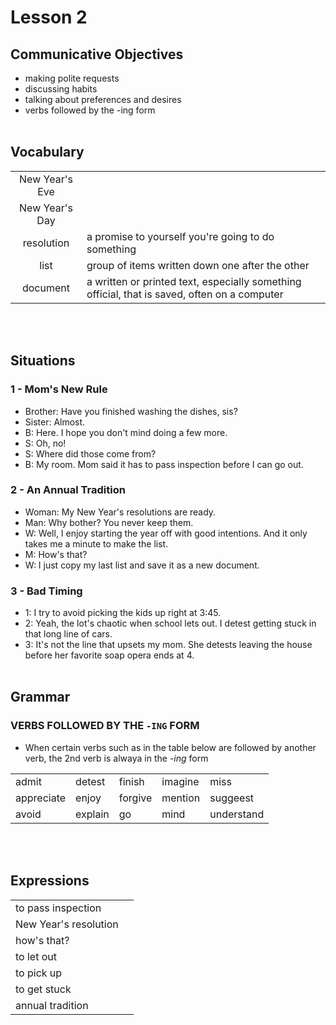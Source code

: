 # Lesson 2


## Communicative Objectives
- making polite requests
- discussing habits
- talking about preferences and desires
- verbs followed by the -ing form
<br><br>


## Vocabulary

|     |   |
|:---:|---|
| New Year's Eve |
| New Year's Day |
| resolution | a promise to yourself you're going to do something |
|list| group of items written down one after the other |
|document|a written or printed text, especially something official, that is saved, often on a computer |

<br><br>


## Situations
### 1 - Mom's New Rule
- Brother: Have you finished washing the dishes, sis?
- Sister: Almost.
- B: Here. I hope you don't mind doing a few more.
- S: Oh, no!
- S: Where did those come from?
- B: My room. Mom said it has to pass inspection before I can go out.


### 2 - An Annual Tradition
- Woman: My New Year's resolutions are ready.
- Man: Why bother? You never keep them.
- W: Well, I enjoy starting the year off with good intentions. And it only takes me a minute to make the list.
- M: How's that?
- W: I just copy my last list and save it as a new document.


### 3 - Bad Timing
- 1: I try to avoid picking the kids up right at 3:45.
- 2: Yeah, the lot's chaotic when school lets out. I detest getting stuck in that long line of cars.
- 3: It's not the line that upsets my mom. She detests leaving the house before her favorite soap opera ends at 4.
<br><br>


## Grammar
### VERBS FOLLOWED BY THE ```-ING``` FORM
- When certain verbs such as in the table below are followed by another verb, the 2nd verb is alwaya in the *-ing* form

|   |   |   |   |   |
|---|---|---|---|---|
| admit | detest | finish | imagine | miss |
| appreciate | enjoy | forgive | mention | suggeest |
| avoid | explain | go | mind | understand |

<br><br>


## Expressions

|    |    |
|:---|:---|
| to pass inspection |  |
| New Year's resolution |  |
| how's that? |  |
| to let out |  |
| to pick up |  |
| to get stuck |  |
| annual tradition |  |